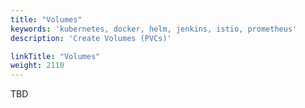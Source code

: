 ```yaml
---
title: "Volumes"
keywords: 'kubernetes, docker, helm, jenkins, istio, prometheus'
description: 'Create Volumes (PVCs)'

linkTitle: "Volumes"
weight: 2110
---
```


TBD

